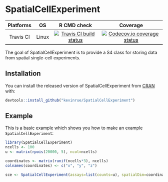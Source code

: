
# SpatialCellExperiment

<!-- badges: start -->
| Platforms |  OS  | R CMD check | Coverage | 
|:----------------:|:----------------:|:----------------:|:----------------:|
| Travis CI | Linux | [![Travis CI build status](https://travis-ci.org/kevinrue/SpatialCellExperiment.svg?branch=master)](https://travis-ci.org/kevinrue/SpatialCellExperiment) | [![Codecov.io coverage status](https://codecov.io/github/kevinrue/SpatialCellExperiment/coverage.svg?branch=master)](https://codecov.io/github/kevinrue/SpatialCellExperiment) |
<!-- badges: end -->

The goal of SpatialCellExperiment is to provide a S4 class for storing data from spatial single-cell experiments.

## Installation

You can install the released version of SpatialCellExperiment from [CRAN](https://CRAN.R-project.org) with:

``` r
devtools::install_github("kevinrue/SpatialCellExperiment")
```

## Example

This is a basic example which shows you how to make an example `SpatialCellExperiment`:

``` r
library(SpatialCellExperiment)
ncells <- 100
u <- matrix(rpois(20000, 5), ncol=ncells)

coordinates <- matrix(runif(ncells*3), ncells)
colnames(coordinates) <- c("x", "y", "z")

sce <- SpatialCellExperiment(assays=list(counts=u), spatialDim=coordinates)
```

